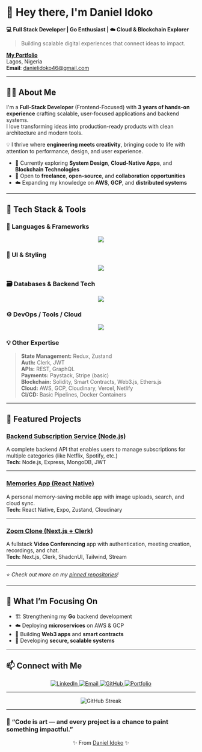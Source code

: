 # 👋 Hey there, I'm **Daniel Idoko**

**💻 Full Stack Developer | Go Enthusiast | ☁️ Cloud & Blockchain Explorer**

> Building scalable digital experiences that connect ideas to impact.

**[My Portfolio](https://daniel-idoko-portfolio.vercel.app)**  
Lagos, Nigeria  
**Email**: danielidoko46@gmail.com

---

## 👨‍💻 About Me

I'm a **Full-Stack Developer** (Frontend-Focused) with **3 years of hands-on experience** crafting scalable, user-focused applications and backend systems.  
I love transforming ideas into production-ready products with clean architecture and modern tools.

💡 I thrive where **engineering meets creativity**, bringing code to life with attention to performance, design, and user experience.

- 🔭 Currently exploring **System Design**, **Cloud-Native Apps**, and **Blockchain Technologies**
- 🤝 Open to **freelance**, **open-source**, and **collaboration opportunities**
- ☁️ Expanding my knowledge on **AWS**, **GCP**, and **distributed systems**

---

## 🧰 Tech Stack & Tools

### 🚀 Languages & Frameworks  
<p align="center">
  <img src="https://skillicons.dev/icons?i=js,ts,react,nextjs,reactnative,nodejs,express,go,python,django,solidity&theme=dark" />
</p>

### 🎨 UI & Styling  
<p align="center">
  <img src="https://skillicons.dev/icons?i=tailwind,materialui,sass&theme=dark" />
</p>

### 🗃️ Databases & Backend Tech  
<p align="center">
  <img src="https://skillicons.dev/icons?i=mongodb,redis&theme=dark" />
</p>

### ⚙️ DevOps / Tools / Cloud  
<p align="center">
  <img src="https://skillicons.dev/icons?i=docker,aws,gcp,vercel,netlify,git,github,postman&theme=dark" />
</p>

### 💡 Other Expertise  
> **State Management:** Redux, Zustand  
> **Auth:** Clerk, JWT  
> **APIs:** REST, GraphQL  
> **Payments:** Paystack, Stripe (basic)  
> **Blockchain:** Solidity, Smart Contracts, Web3.js, Ethers.js  
> **Cloud:** AWS, GCP, Cloudinary, Vercel, Netlify  
> **CI/CD:** Basic Pipelines, Docker Containers  

---

## 🚀 Featured Projects  

### [Backend Subscription Service (Node.js)](https://github.com/DanielIdoko)
A complete backend API that enables users to manage subscriptions for multiple categories (like Netflix, Spotify, etc.)  
**Tech:** Node.js, Express, MongoDB, JWT  

---

### [Memories App (React Native)](https://github.com/DanielIdoko)
A personal memory-saving mobile app with image uploads, search, and cloud sync.  
**Tech:** React Native, Expo, Zustand, Cloudinary  

---

### [Zoom Clone (Next.js + Clerk)](https://github.com/DanielIdoko)
A fullstack **Video Conferencing** app with authentication, meeting creation, recordings, and chat.  
**Tech:** Next.js, Clerk, ShadcnUI, Tailwind, Stream  

---

⭐️ *Check out more on my [pinned repositories](https://github.com/DanielIdoko?tab=repositories)!*

---

## 🌱 What I’m Focusing On
- 🏗 Strengthening my **Go** backend development  
- ☁️ Deploying **microservices** on AWS & GCP  
- 🔗 Building **Web3 apps** and **smart contracts**  
- 🔐 Developing **secure, scalable systems**

---

## 📫 Connect with Me  

<p align="center">
  <a href="https://linkedin.com/in/danielidokodev">
    <img src="https://img.shields.io/badge/LinkedIn-blue?logo=linkedin&logoColor=white" alt="LinkedIn" />
  </a>
  <a href="mailto:danielidoko46@gmail.com">
    <img src="https://img.shields.io/badge/Gmail-D14836?logo=gmail&logoColor=white" alt="Email" />
  </a>
  <a href="https://github.com/DanielIdoko">
    <img src="https://img.shields.io/badge/GitHub-100000?logo=github&logoColor=white" alt="GitHub" />
  </a>
  <a href="https://daniel-idoko-portfolio.vercel.app">
    <img src="https://img.shields.io/badge/Portfolio-000?logo=vercel&logoColor=white" alt="Portfolio" />
  </a>
</p>

---

<p align="center">
  <img src="https://github-readme-streak-stats.herokuapp.com/?user=DanielIdoko&theme=tokyonight" alt="GitHub Streak" />
</p>

---

### 🌟 “Code is art — and every project is a chance to paint something impactful.”  

<p align="center">✨ From <a href="https://github.com/DanielIdoko">Daniel Idoko</a> ✨</p>
